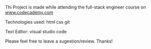 Thi Project is made while attending the full-stack engineer course on www.codecademy.com

Technologies used:
html
css
git

Text Editor:
visual studio code

Please feel free to leave a sugestion/review. Thanks!